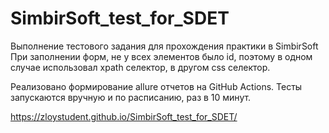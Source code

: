 # SimbirSoft_test_for_SDET
Выполнение тестового задания для прохождения практики в SimbirSoft
При заполнении форм, не у всех элементов было id, поэтому в одном случае использовал xpath селектор, в другом css селектор.

Реализовано формирование allure отчетов на GitHub Actions.
Тесты запускаются вручную и по расписанию, раз в 10 минут.


https://zloystudent.github.io/SimbirSoft_test_for_SDET/
